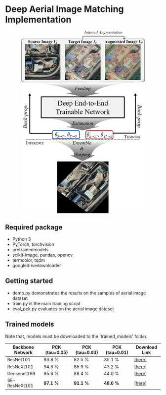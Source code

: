 # Deep Aerial Image Matching Implementation

<p align="center">
  <img src="overview_figure.png" width="400">
</p>

## Required package ###
  - Python 3
  - PyTorch, torchvision
  - pretrainedmodels
  - scikit-image, pandas, opencv
  - termcolor, tqdm
  - googledrivedownloader

## Getting started ###
  - demo.py demonstrates the results on the samples of aerial image dataset
  - train.py is the main training script
  - eval_pck.py evaluates on the aerial image dataset

## Trained models ###

Note that, models must be downloaded to the 'trained_models' folder.

| Backbone Network | PCK (tau=0.05) | PCK (tau=0.03) | PCK (tau=0.01) | Download Link                                                |
| ---------------- | ----------------- | ----------------- | ----------------- | ------------------------------------------------------------ |
| ResNet101        | 93.8 %            | 82.5 %            | 35.1 %            | [[here]](https://docs.google.com/uc?id=1lM3PF2yRw1RmYTYUQ24L8rcaX4hRFFfa) |
| ResNeXt101       | 94.6 %            | 85.9 %            | 43.2 %            | [[here]](https://docs.google.com/uc?id=1FjqjbU1CDgoITnAzf6fqvW1tHYS4kHKZ) |
| Densenet169      | 95.6 %            | 88.4 %            | 44.0 %            | [[here]](https://docs.google.com/uc?id=1DsAdFOUpqZDLwONtcTe3NE4ZWtwZquOK) |
| SE-ResNeXt101    | **97.1 %**            | **91.1 %**            | **48.0 %**            | [[here]](https://docs.google.com/uc?id=1vTj9Kk7bQPEOKwtm_TE3gqqcPyuv-x3i) |


